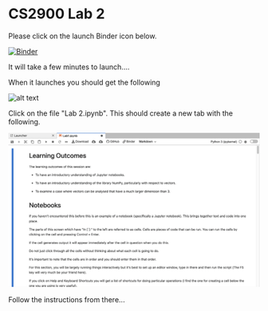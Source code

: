 # CS2900 Lab 2

Please click on the launch Binder icon below. 

[![Binder](https://mybinder.org/badge_logo.svg)](https://mybinder.org/v2/gh/hughshanahan/CS2900-Lab-2/master)

It will take a few minutes to launch....

When it launches you should get the following

![alt text](https://github.com/hughshanahan/CS2900-Lab-2/blob/2b22c8e4379d60c2a97a946b8fd6cc6afa6d17e5/config/binder_dashboard.png)

Click on the file "Lab 2.ipynb". This should create a new tab with the following. 

![alt text](https://github.com/KuipersT/CS2900-Lab-2/blob/ae2012b24d40e58975db5918a4676efea81e7317/config/loaded_notebook.png)

Follow the instructions from there...
